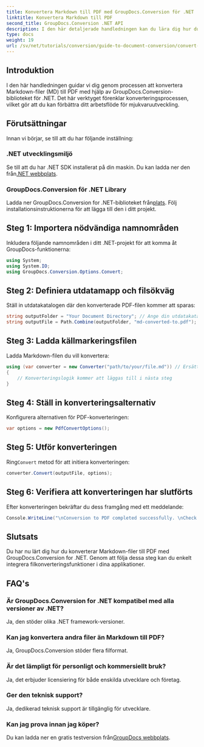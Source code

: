 ```yaml
---
title: Konvertera Markdown till PDF med GroupDocs.Conversion för .NET
linktitle: Konvertera Markdown till PDF
second_title: GroupDocs.Conversion .NET API
description: I den här detaljerade handledningen kan du lära dig hur du enkelt konverterar Markdown-filer (MD) till Portable Document Format (PDF) med hjälp av GroupDocs.Conversion-biblioteket för .NET.
type: docs
weight: 19
url: /sv/net/tutorials/conversion/guide-to-document-conversion/convert-markdown-to-pdf/
---
```

## Introduktion

I den här handledningen guidar vi dig genom processen att konvertera Markdown-filer (MD) till PDF med hjälp av GroupDocs.Conversion-biblioteket för .NET. Det här verktyget förenklar konverteringsprocessen, vilket gör att du kan förbättra ditt arbetsflöde för mjukvaruutveckling.

## Förutsättningar

Innan vi börjar, se till att du har följande inställning:

### .NET utvecklingsmiljö
 Se till att du har .NET SDK installerat på din maskin. Du kan ladda ner den från[.NET webbplats](https://dotnet.microsoft.com/download).

### GroupDocs.Conversion för .NET Library
Ladda ner GroupDocs.Conversion for .NET-biblioteket från[plats](https://releases.groupdocs.com/conversion/net/). Följ installationsinstruktionerna för att lägga till den i ditt projekt.

## Steg 1: Importera nödvändiga namnområden
Inkludera följande namnområden i ditt .NET-projekt för att komma åt GroupDocs-funktionerna:

```csharp
using System;
using System.IO;
using GroupDocs.Conversion.Options.Convert;
```

## Steg 2: Definiera utdatamapp och filsökväg
Ställ in utdatakatalogen där den konverterade PDF-filen kommer att sparas:

```csharp
string outputFolder = "Your Document Directory"; // Ange din utdatakatalog
string outputFile = Path.Combine(outputFolder, "md-converted-to.pdf");
```

## Steg 3: Ladda källmarkeringsfilen
Ladda Markdown-filen du vill konvertera:

```csharp
using (var converter = new Converter("path/to/your/file.md")) // Ersätt med din MD-filsökväg
{
    // Konverteringslogik kommer att läggas till i nästa steg
}
```

## Steg 4: Ställ in konverteringsalternativ
Konfigurera alternativen för PDF-konverteringen:

```csharp
var options = new PdfConvertOptions();
```

## Steg 5: Utför konverteringen
 Ring`Convert` metod för att initiera konverteringen:

```csharp
converter.Convert(outputFile, options);
```

## Steg 6: Verifiera att konverteringen har slutförts
Efter konverteringen bekräftar du dess framgång med ett meddelande:

```csharp
Console.WriteLine("\nConversion to PDF completed successfully. \nCheck output in {0}", outputFolder);
```

## Slutsats
Du har nu lärt dig hur du konverterar Markdown-filer till PDF med GroupDocs.Conversion for .NET. Genom att följa dessa steg kan du enkelt integrera filkonverteringsfunktioner i dina applikationer.

## FAQ's

### Är GroupDocs.Conversion for .NET kompatibel med alla versioner av .NET?
Ja, den stöder olika .NET framework-versioner.

### Kan jag konvertera andra filer än Markdown till PDF?
Ja, GroupDocs.Conversion stöder flera filformat.

### Är det lämpligt för personligt och kommersiellt bruk?
Ja, det erbjuder licensiering för både enskilda utvecklare och företag.

### Ger den teknisk support?
Ja, dedikerad teknisk support är tillgänglig för utvecklare.

### Kan jag prova innan jag köper?
 Du kan ladda ner en gratis testversion från[GroupDocs webbplats](https://releases.groupdocs.com/conversion/net/).